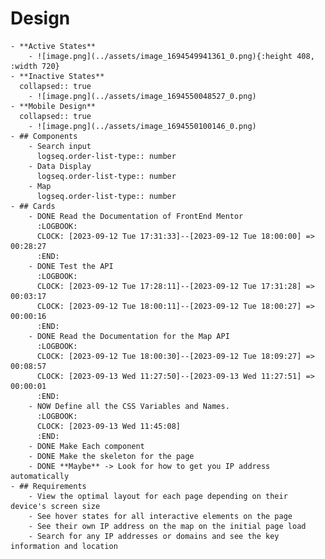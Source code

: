 # Design
	- **Active States**
		- ![image.png](../assets/image_1694549941361_0.png){:height 408, :width 720}
	- **Inactive States**
	  collapsed:: true
		- ![image.png](../assets/image_1694550048527_0.png)
	- **Mobile Design**
	  collapsed:: true
		- ![image.png](../assets/image_1694550100146_0.png)
	- ## Components
		- Search input
		  logseq.order-list-type:: number
		- Data Display
		  logseq.order-list-type:: number
		- Map
		  logseq.order-list-type:: number
	- ## Cards
		- DONE Read the Documentation of FrontEnd Mentor
		  :LOGBOOK:
		  CLOCK: [2023-09-12 Tue 17:31:33]--[2023-09-12 Tue 18:00:00] =>  00:28:27
		  :END:
		- DONE Test the API
		  :LOGBOOK:
		  CLOCK: [2023-09-12 Tue 17:28:11]--[2023-09-12 Tue 17:31:28] =>  00:03:17
		  CLOCK: [2023-09-12 Tue 18:00:11]--[2023-09-12 Tue 18:00:27] =>  00:00:16
		  :END:
		- DONE Read the Documentation for the Map API
		  :LOGBOOK:
		  CLOCK: [2023-09-12 Tue 18:00:30]--[2023-09-12 Tue 18:09:27] =>  00:08:57
		  CLOCK: [2023-09-13 Wed 11:27:50]--[2023-09-13 Wed 11:27:51] =>  00:00:01
		  :END:
		- NOW Define all the CSS Variables and Names.
		  :LOGBOOK:
		  CLOCK: [2023-09-13 Wed 11:45:08]
		  :END:
		- DONE Make Each component
		- DONE Make the skeleton for the page
		- DONE **Maybe** -> Look for how to get you IP address automatically
	- ## Requirements
		- View the optimal layout for each page depending on their device's screen size
		- See hover states for all interactive elements on the page
		- See their own IP address on the map on the initial page load
		- Search for any IP addresses or domains and see the key information and location